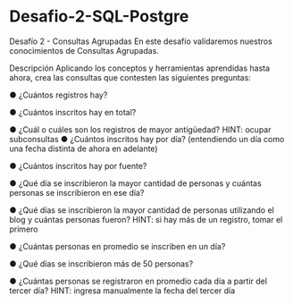 # Desafio-2-SQL-Postgre
Desafío 2 - Consultas Agrupadas En este desafío validaremos nuestros conocimientos de Consultas Agrupadas.

Descripción
Aplicando los conceptos y herramientas aprendidas hasta ahora, crea las consultas que contesten las siguientes preguntas:

● ¿Cuántos registros hay?

● ¿Cuántos inscritos hay en total?

● ¿Cuál o cuáles son los registros de mayor antigüedad?
HINT: ocupar subconsultas
● ¿Cuántos inscritos hay por día? (entendiendo un día como una fecha distinta de ahora en adelante)

● ¿Cuántos inscritos hay por fuente?

● ¿Qué día se inscribieron la mayor cantidad de personas y cuántas personas se inscribieron en ese día?

● ¿Qué días se inscribieron la mayor cantidad de personas utilizando el blog y cuántas
personas fueron?
HINT: si hay más de un registro, tomar el primero

● ¿Cuántas personas en promedio se inscriben en un día?

● ¿Qué días se inscribieron más de 50 personas?

● ¿Cuántas personas se registraron en promedio cada día a partir del tercer día?
HINT: ingresa manualmente la fecha del tercer día



